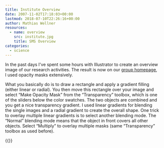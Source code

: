 ```yaml
---
title: Institute Overview
date: 2007-11-02T17:18:03+00:00
lastmod: 2018-07-10T22:26:16+00:00
author: Mathias Wellner
resources:
  - name: overview
    src: institute.jpg
    title: SMS Overview
categories:
  - science
---
```

In the past days I've spent some hours with Illustrator to create an overview image of our research activities. The result is now on our [group homepage](http://www.sms.hest.ethz.ch/), I used opacity masks extensively.
<!--more-->

What you basically do is to draw a rectangle and apply a gradient filling (either linear or radial). You then move this rectangle over your image and select &#8220;Make Opacity Mask&#8221; from the &#8220;Transparency&#8221; toolbox, which is one of the sliders below the color swatches. The two objects are combined and you get a nice transparency gradient. I used linear gradients for blending the single images and a radial gradient to create the overall shape. One trick to overlay multiple linear gradients is to select another blending mode. The &#8220;Normal&#8221; blending mode means that the object in front covers all other objects. Select &#8220;Multiply&#8221; to overlay multiple masks (same &#8220;Transparency&#8221; toolbox as used before).

{{<responsive-image name="overview">}}